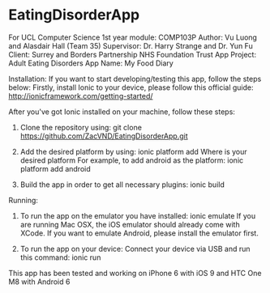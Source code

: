 # EatingDisorderApp
For UCL Computer Science 1st year module: COMP103P
Author: Vu Luong and Alasdair Hall (Team 35)
Supervisor: Dr. Harry Strange and Dr. Yun Fu
Client: Surrey and Borders Partnership NHS Foundation Trust
App Project: Adult Eating Disorders
App Name: My Food Diary

Installation:
If you want to start developing/testing this app, follow the steps below:
Firstly, install Ionic to your device, please follow this official guide: 
      http://ionicframework.com/getting-started/
      
After you've got Ionic installed on your machine, follow these steps:
1. Clone the repository using: 
      git clone https://github.com/ZacVND/EatingDisorderApp.git
      
2. Add the desired platform by using: 
      ionic platform add <platform>
  Where <platform> is your desired platform
  For example, to add android as the platform: ionic platform add android
  
3. Build the app in order to get all necessary plugins:
      ionic build <platform>
      
Running:
1. To run the app on the emulator you have installed:
      ionic emulate <platform>
  If you are running Mac OSX, the iOS emulator should already come with XCode.
  If you want to emulate Android, please install the emulator first.
  
2. To run the app on your device:
  Connect your device via USB and run this command:
      ionic run <platform>

This app has been tested and working on iPhone 6 with iOS 9 and HTC One M8 with Android 6

